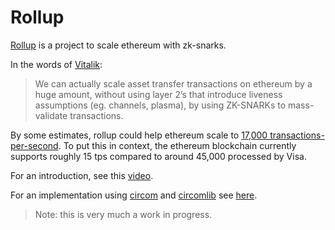 # Rollup

[Rollup](https://github.com/barryWhiteHat/roll_up) is a project to scale ethereum with zk-snarks.

In the words of [Vitalik](https://github.com/barryWhiteHat/roll_up):

>We can actually scale asset transfer transactions on ethereum by a huge amount, without using layer 2’s that introduce liveness assumptions (eg. channels, plasma), by using ZK-SNARKs to mass-validate transactions. 

By some estimates, rollup could help ethereum scale to [17,000 transactions-per-second](https://ethresear.ch/t/roll-up-roll-back-snark-side-chain-17000-tps/3675/3). To put this in context, the ethereum blockchain currently supports roughly 15 tps compared to around 45,000 processed by Visa.

For an introduction, see this [video](https://www.youtube.com/watch?v=TtsDNneTDDY).

For an implementation using [circom](https://github.com/iden3/circom) and [circomlib](https://github.com/iden3/circomlib) see [here](https://github.com/iden3/rollup).

>Note: this is very much a work in progress.

